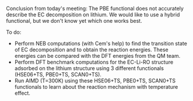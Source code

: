 Conclusion from today's meeting: The PBE functional does not accurately describe the EC decomposition on lithium. We would like to use a hybrid functional, but we don't know yet which one works best.

To do:
- Perform NEB computations (with Cem's help) to find the transition state of EC decomposition and to obtain the reaction energies. These energies can be compared with the DFT energies from the QM team. 
- Perform DFT benchmark computations for the EC-Li-RO structure adsorbed on the lithium structure using 3 different functionals (HSE06+TS, PBE0+TS, SCAN0+TS). 
- Run AIMD (T=300K) using these HSE06+TS, PBE0+TS, SCAN0+TS functionals to learn about the reaction mechanism with temperature effect.
